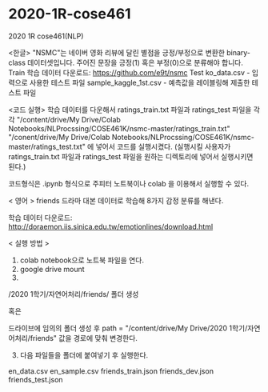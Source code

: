# 2020-1R-cose461
2020 1R cose461(NLP)

<한글>
<Data Description>
"NSMC"는 네이버 영화 리뷰에 달린 별점을 긍정/부정으로 변환한 binary-class 데이터셋입니다.
주어진 문장을 긍정(1) 혹은 부정(0)으로 분류해야 합니다.
<File Description>
Train
학습 데이터 다운로드: https://github.com/e9t/nsmc
Test
ko_data.csv - 입력으로 사용한 테스트 파일
sample_kaggle_1st.csv - 예측값을 레이블링해 제출한 테스트 파일

<코드 실행>
학습 데이터를 다운해서 
ratings_train.txt 파일과 ratings_test 파일을 각각 
"/content/drive/My Drive/Colab Notebooks/NLProcssing/COSE461K/nsmc-master/ratings_train.txt"
"/conent/drive/My Drive/Colab Notebooks/NLProcssing/COSE461K/nsmc-master/ratings_test.txt"
에 넣어서 코드를 실행시켰다. (실행시킬 사용자가 ratings_train.txt 파일과 ratings_test 파일을 원하는 디렉토리에 넣어서 실행시키면 된다.)

코드형식은 .ipynb 형식으로 주피터 노트북이나 colab 을 이용해서 실행할 수 있다.






< 영어 >
<Data Description>
friends 드라마 대본 데이터로 학습해 8가지 감정 분류를 해낸다.
  
학습 데이터 다운로드: http://doraemon.iis.sinica.edu.tw/emotionlines/download.html

< 실행 방법 >
1. colab notebook으로 노트북 파일을 연다.
2. google drive mount
3. 
/2020 1학기/자연어처리/friends/ 폴더 생성

혹은 

드라이브에 임의의 폴더 생성 후
path = "/content/drive/My Drive/2020 1학기/자연어처리/friends" 값을 경로에 맞춰 변경한다.


3. 다음 파일들을 폴더에 붙여넣기 후 실행한다.

en_data.csv
en_sample.csv
friends_train.json
friends_dev.json
friends_test.json






